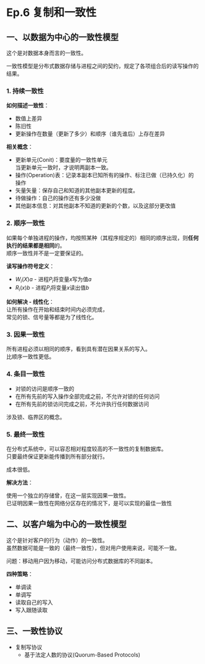 # Ep.6 复制和一致性

## 一、以数据为中心的一致性模型

这个是对数据本身而言的一致性。

一致性模型是分布式数据存储与进程之间的契约，规定了各项组合后的读写操作的结果。

### 1. 持续一致性

**如何描述一致性**：

* 数值上差异
* 陈旧性
* 更新操作在数量（更新了多少）和顺序（谁先谁后）上存在差异

**相关概念**：

* 更新单元(Conit)：要度量的一致性单元  
  当更新单元一致时，才说明两副本一致。
* 操作(Operation)表：记录本副本已知所有的操作、标注已做（已持久化）的操作
* 矢量矢量：保存自己和知道的其他副本更新的程度。
* 待做操作：自己的操作还有多少没做
* 其他副本信息：对其他副本不知道的更新的个数，以及这部分更改值

### 2. 顺序一致性

如果每个单独进程的操作，均按照某种（其程序规定的）相同的顺序出现，则**任何执行的结果都是相同**的。  
顺序一致性并不是一定要保证的。

**读写操作符号定义**：

* $W_i(X)a$ - 进程$P_i$将变量$x$写为值$a$
* $R_i(x)b$ - 进程$P_i$将变量$x$读出值$b$

**如何解决 - 线性化**：  
让所有操作在开始和结束时间内必须完成，  
常见的锁、信号量等都是为了线性化。

### 3. 因果一致性

所有进程必须以相同的顺序，看到具有潜在因果关系的写入。  
比顺序一致性更低。

### 4. 条目一致性

* 对锁的访问是顺序一致的
* 在所有先前的写入操作全部完成之前，不允许对锁的任何访问
* 在所有先前的锁访问完成之前，不允许执行任何数据访问

涉及锁、临界区的概念。

### 5. 最终一致性

在分布式系统中，可以容忍相对程度较高的不一致性的复制数据库。  
只要最终保证更新能传播到所有部分就行。

成本很低。

**解决方法**：

使用一个独立的存储曾，在这一层实现因果一致性。  
已证明因果一致性在网络分区存在的情况下，是可以实现的最佳一致性

## 二、以客户端为中心的一致性模型

这个是针对客户的行为（动作）的一致性。  
虽然数据可能是一致的（最终一致性），但对用户使用来说，可能不一致。

问题：移动用户因为移动，可能访问分布式数据库的不同副本。

**四种策略**：

* 单调读
* 单调写
* 读取自己的写入
* 写入跟随读取

## 三、一致性协议

* 复制写协议
  * 基于法定人数的协议(Quorum-Based Protocols)
